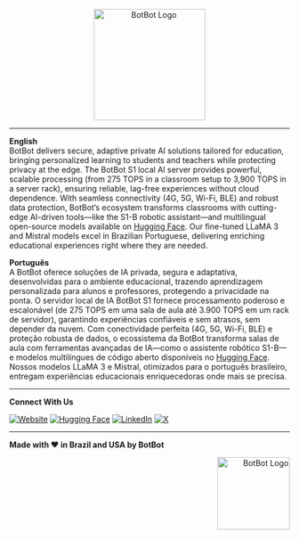 <!-- Logo Section -->
<p align="center">
  <img src="https://cdn.prod.website-files.com/672ed723fbdc1589fa127239/672ed83e9ab7d55f18a3c43f_BotBot%20Purple%20Logo%20(2)-p-500.png" alt="BotBot Logo" width="200" />
</p>

---

**English**  
BotBot delivers secure, adaptive private AI solutions tailored for education, bringing personalized learning to students and teachers while protecting privacy at the edge. The BotBot S1 local AI server provides powerful, scalable processing (from 275 TOPS in a classroom setup to 3,900 TOPS in a server rack), ensuring reliable, lag-free experiences without cloud dependence. With seamless connectivity (4G, 5G, Wi-Fi, BLE) and robust data protection, BotBot’s ecosystem transforms classrooms with cutting-edge AI-driven tools—like the S1-B robotic assistant—and multilingual open-source models available on [Hugging Face](https://huggingface.co/botbot-ai). Our fine-tuned LLaMA 3 and Mistral models excel in Brazilian Portuguese, delivering enriching educational experiences right where they are needed.

**Português**  
A BotBot oferece soluções de IA privada, segura e adaptativa, desenvolvidas para o ambiente educacional, trazendo aprendizagem personalizada para alunos e professores, protegendo a privacidade na ponta. O servidor local de IA BotBot S1 fornece processamento poderoso e escalonável (de 275 TOPS em uma sala de aula até 3.900 TOPS em um rack de servidor), garantindo experiências confiáveis e sem atrasos, sem depender da nuvem. Com conectividade perfeita (4G, 5G, Wi-Fi, BLE) e proteção robusta de dados, o ecossistema da BotBot transforma salas de aula com ferramentas avançadas de IA—como o assistente robótico S1-B—e modelos multilíngues de código aberto disponíveis no [Hugging Face](https://huggingface.co/botbot-ai). Nossos modelos LLaMA 3 e Mistral, otimizados para o português brasileiro, entregam experiências educacionais enriquecedoras onde mais se precisa.

---

**Connect With Us**

[![Website](https://img.shields.io/badge/-Website-000?logo=vercel&logoColor=white)](https://botbot.bot)
[![Hugging Face](https://img.shields.io/badge/-Hugging%20Face-FFD54F?logo=huggingface&logoColor=black)](https://huggingface.co/botbot-ai)
[![LinkedIn](https://img.shields.io/badge/-LinkedIn-blue?logo=linkedin&logoColor=white)](https://www.linkedin.com/company/botbot-ai)
[![X](https://img.shields.io/badge/-X-1DA1F2?logo=x&logoColor=white)](https://x.com/botbot_ai)

---

**Made with ❤️ in Brazil and USA by BotBot**

<p align="right">
  <img src="https://cdn.prod.website-files.com/672ed723fbdc1589fa127239/67522c0342667cac3a16a994_Bot%20icon%20(1).png" alt="BotBot Logo" width="130" />
</p>
